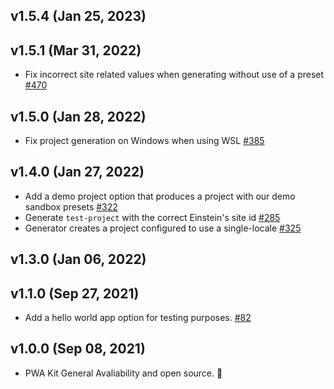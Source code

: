 ## v1.5.4 (Jan 25, 2023)

## v1.5.1 (Mar 31, 2022)
-   Fix incorrect site related values when generating without use of a preset [#470](https://github.com/SalesforceCommerceCloud/pwa-kit/pull/470)

## v1.5.0 (Jan 28, 2022)
-   Fix project generation on Windows when using WSL [#385](https://github.com/SalesforceCommerceCloud/pwa-kit/pull/385)

## v1.4.0 (Jan 27, 2022)

-   Add a demo project option that produces a project with our demo sandbox presets [#322](https://github.com/SalesforceCommerceCloud/pwa-kit/pull/322)
-   Generate `test-project` with the correct Einstein's site id [#285](https://github.com/SalesforceCommerceCloud/pwa-kit/pull/285)
-   Generator creates a project configured to use a single-locale [#325](https://github.com/SalesforceCommerceCloud/pwa-kit/pull/325)

## v1.3.0 (Jan 06, 2022)

## v1.1.0 (Sep 27, 2021)

-   Add a hello world app option for testing purposes. [#82](https://github.com/SalesforceCommerceCloud/pwa-kit/pull/82)

## v1.0.0 (Sep 08, 2021)

-   PWA Kit General Avaliability and open source. 🎉
